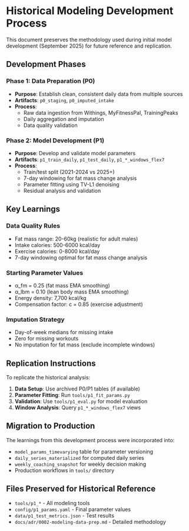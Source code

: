 # Historical Modeling Development Process

This document preserves the methodology used during initial model development (September 2025) for future reference and replication.

## Development Phases

### Phase 1: Data Preparation (P0)
- **Purpose**: Establish clean, consistent daily data from multiple sources
- **Artifacts**: `p0_staging`, `p0_imputed_intake`
- **Process**: 
  - Raw data ingestion from Withings, MyFitnessPal, TrainingPeaks
  - Daily aggregation and imputation
  - Data quality validation

### Phase 2: Model Development (P1)
- **Purpose**: Develop and validate model parameters
- **Artifacts**: `p1_train_daily`, `p1_test_daily`, `p1_*_windows_flex7`
- **Process**:
  - Train/test split (2021-2024 vs 2025+)
  - 7-day windowing for fat mass change analysis
  - Parameter fitting using TV-L1 denoising
  - Residual analysis and validation

## Key Learnings

### Data Quality Rules
- Fat mass range: 20-60kg (realistic for adult males)
- Intake calories: 500-6000 kcal/day
- Exercise calories: 0-8000 kcal/day
- 7-day windowing optimal for fat mass change analysis

### Starting Parameter Values
- α_fm = 0.25 (fat mass EMA smoothing)
- α_lbm = 0.10 (lean body mass EMA smoothing)
- Energy density: 7,700 kcal/kg
- Compensation factor: c = 0.85 (exercise adjustment)

### Imputation Strategy
- Day-of-week medians for missing intake
- Zero for missing workouts
- No imputation for fat mass (exclude incomplete windows)

## Replication Instructions

To replicate the historical analysis:

1. **Data Setup**: Use archived P0/P1 tables (if available)
2. **Parameter Fitting**: Run `tools/p1_fit_params.py`
3. **Validation**: Use `tools/p1_eval.py` for model evaluation
4. **Window Analysis**: Query `p1_*_windows_flex7` views

## Migration to Production

The learnings from this development process were incorporated into:
- `model_params_timevarying` table for parameter versioning
- `daily_series_materialized` for computed daily series
- `weekly_coaching_snapshot` for weekly decision making
- Production workflows in `tools/` directory

## Files Preserved for Historical Reference
- `tools/p1_*` - All modeling tools
- `config/p1_params.yaml` - Final parameter values
- `data/p1_test_metrics.json` - Test results
- `docs/adr/0002-modeling-data-prep.md` - Detailed methodology
